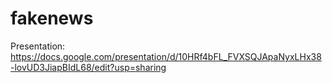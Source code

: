 # fakenews
Presentation:
https://docs.google.com/presentation/d/10HRf4bFL_FVXSQJApaNyxLHx38-lovUD3JiapBIdL68/edit?usp=sharing
